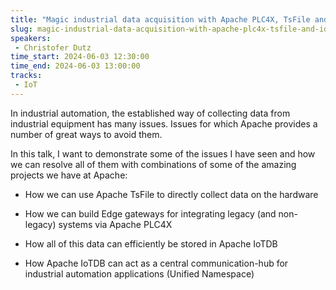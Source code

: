 ```yaml
---
title: "Magic industrial data acquisition with Apache PLC4X, TsFile and IoTDB"
slug: magic-industrial-data-acquisition-with-apache-plc4x-tsfile-and-iotdb
speakers:
 - Christofer Dutz
time_start: 2024-06-03 12:30:00
time_end: 2024-06-03 13:00:00
tracks:
 - IoT
---
```


In industrial automation, the established way of collecting data from industrial equipment has many issues. Issues for which Apache provides a number of great ways to avoid them. 
 
 
 
 In this talk, I want to demonstrate some of the issues I have seen and how we can resolve all of them with combinations of some of the amazing projects we have at Apache:
 
 - How we can use Apache TsFile to directly collect data on the hardware
 
 - How we can build Edge gateways for integrating legacy (and non-legacy) systems via Apache PLC4X
 
 - How all of this data can efficiently be stored in Apache IoTDB
 
 - How Apache IoTDB can act as a central communication-hub for industrial automation applications (Unified Namespace)